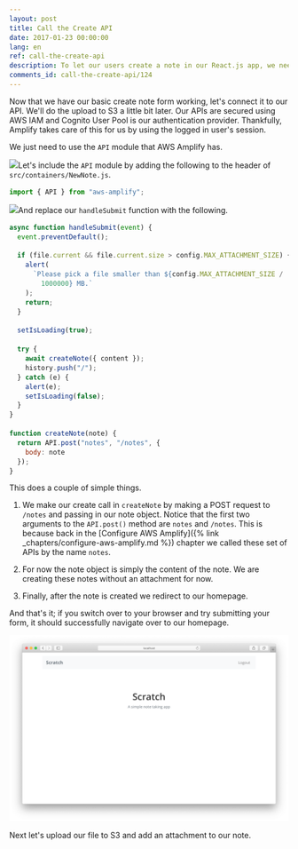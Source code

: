```yaml
---
layout: post
title: Call the Create API
date: 2017-01-23 00:00:00
lang: en
ref: call-the-create-api
description: To let our users create a note in our React.js app, we need to connect our form to our serverless API backend. We are going to use AWS Amplify's API module for this.
comments_id: call-the-create-api/124
---
```


Now that we have our basic create note form working, let's connect it to our API. We'll do the upload to S3 a little bit later. Our APIs are secured using AWS IAM and Cognito User Pool is our authentication provider. Thankfully, Amplify takes care of this for us by using the logged in user's session.

We just need to use the `API` module that AWS Amplify has.

<img class="code-marker" src="/assets/s.png" />Let's include the `API` module by adding the following to the header of `src/containers/NewNote.js`.

``` javascript
import { API } from "aws-amplify";
```

<img class="code-marker" src="/assets/s.png" />And replace our `handleSubmit` function with the following.

``` javascript
async function handleSubmit(event) {
  event.preventDefault();

  if (file.current && file.current.size > config.MAX_ATTACHMENT_SIZE) {
    alert(
      `Please pick a file smaller than ${config.MAX_ATTACHMENT_SIZE /
        1000000} MB.`
    );
    return;
  }

  setIsLoading(true);

  try {
    await createNote({ content });
    history.push("/");
  } catch (e) {
    alert(e);
    setIsLoading(false);
  }
}

function createNote(note) {
  return API.post("notes", "/notes", {
    body: note
  });
}
```

This does a couple of simple things.

1. We make our create call in `createNote` by making a POST request to `/notes` and passing in our note object. Notice that the first two arguments to the `API.post()` method are `notes` and `/notes`. This is because back in the [Configure AWS Amplify]({% link _chapters/configure-aws-amplify.md %}) chapter we called these set of APIs by the name `notes`.

2. For now the note object is simply the content of the note. We are creating these notes without an attachment for now.

3. Finally, after the note is created we redirect to our homepage.

And that's it; if you switch over to your browser and try submitting your form, it should successfully navigate over to our homepage.

![New note created screenshot](/assets/new-note-created.png)

Next let's upload our file to S3 and add an attachment to our note.
